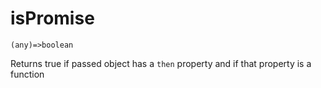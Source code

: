 # isPromise

`(any)=>boolean`

Returns true if passed object has a `then` property and if that property is a function